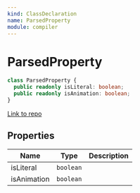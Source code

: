 ```yaml
---
kind: ClassDeclaration
name: ParsedProperty
module: compiler
---
```


# ParsedProperty

```ts
class ParsedProperty {
  public readonly isLiteral: boolean;
  public readonly isAnimation: boolean;
}
```

[Link to repo](https://github.com/timdeschryver/angular/blob/master/packages/compiler/src/expression_parser/ast.ts#L756-L766)

## Properties

| Name        | Type      | Description |
| ----------- | --------- | ----------- |
| isLiteral   | `boolean` |             |
| isAnimation | `boolean` |             |
